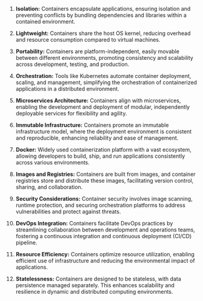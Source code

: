 1. **Isolation:** Containers encapsulate applications, ensuring isolation and preventing conflicts by bundling dependencies and libraries within a contained environment.
    
2. **Lightweight:** Containers share the host OS kernel, reducing overhead and resource consumption compared to virtual machines.
    
3. **Portability:** Containers are platform-independent, easily movable between different environments, promoting consistency and scalability across development, testing, and production.
    
4. **Orchestration:** Tools like Kubernetes automate container deployment, scaling, and management, simplifying the orchestration of containerized applications in a distributed environment.
    
5. **Microservices Architecture:** Containers align with microservices, enabling the development and deployment of modular, independently deployable services for flexibility and agility.
    
6. **Immutable Infrastructure:** Containers promote an immutable infrastructure model, where the deployment environment is consistent and reproducible, enhancing reliability and ease of management.
    
7. **Docker:** Widely used containerization platform with a vast ecosystem, allowing developers to build, ship, and run applications consistently across various environments.
    
8. **Images and Registries:** Containers are built from images, and container registries store and distribute these images, facilitating version control, sharing, and collaboration.
    
9. **Security Considerations:** Container security involves image scanning, runtime protection, and securing orchestration platforms to address vulnerabilities and protect against threats.
    
10. **DevOps Integration:** Containers facilitate DevOps practices by streamlining collaboration between development and operations teams, fostering a continuous integration and continuous deployment (CI/CD) pipeline.
    
11. **Resource Efficiency:** Containers optimize resource utilization, enabling efficient use of infrastructure and reducing the environmental impact of applications.
    
12. **Statelessness:** Containers are designed to be stateless, with data persistence managed separately. This enhances scalability and resilience in dynamic and distributed computing environments.